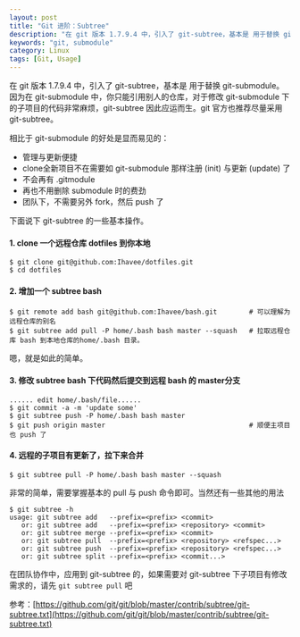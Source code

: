 ```yaml
---
layout: post
title: "Git 进阶：Subtree"
description: "在 git 版本 1.7.9.4 中，引入了 git-subtree，基本是 用于替换 git-submodule。因为在 git-submodule 中，你只能引用别人的仓库，对于修改 git-submodule 下的子项目的代码非常麻烦，git-subtree 因此应运而生。git 官方也推荐尽量采用 git-subtree。"
keywords: "git, submodule"
category: Linux
tags: [Git, Usage]
---
```


在 git 版本 1.7.9.4 中，引入了 git-subtree，基本是 用于替换 git-submodule。因为在 git-submodule 中，你只能引用别人的仓库，对于修改 git-submodule 下的子项目的代码非常麻烦，git-subtree 因此应运而生。git 官方也推荐尽量采用 git-subtree。

相比于 git-submodule 的好处是显而易见的：

- 管理与更新便捷
- clone全新项目不在需要如 git-submodule 那样注册 (init) 与更新 (update) 了
- 不会再有 .gitmodule
- 再也不用删除 submodule 时的费劲
- 团队下，不需要另外 fork，然后 push 了

<!-- more -->
下面说下 git-subtree 的一些基本操作。

#### 1. clone 一个远程仓库 dotfiles 到你本地

    $ git clone git@github.com:Ihavee/dotfiles.git
    $ cd dotfiles

#### 2. 增加一个 subtree bash

    $ git remote add bash git@github.com:Ihavee/bash.git        # 可以理解为远程仓库的别名
    $ git subtree add pull -P home/.bash bash master --squash   # 拉取远程仓库 bash 到本地仓库的home/.bash 目录。

嗯，就是如此的简单。

#### 3. 修改 subtree bash 下代码然后提交到远程 bash 的 master分支

    ...... edit home/.bash/file......
    $ git commit -a -m 'update some'
    $ git subtree push -P home/.bash bash master
    $ git push origin master                                    # 顺便主项目也 push 了

#### 4. 远程的子项目有更新了，拉下来合并

    $ git subtree pull -P home/.bash bash master --squash

非常的简单，需要掌握基本的 pull 与 push 命令即可。当然还有一些其他的用法

    $ git subtree -h
    usage: git subtree add   --prefix=<prefix> <commit>
       or: git subtree add   --prefix=<prefix> <repository> <commit>
       or: git subtree merge --prefix=<prefix> <commit>
       or: git subtree pull  --prefix=<prefix> <repository> <refspec...>
       or: git subtree push  --prefix=<prefix> <repository> <refspec...>
       or: git subtree split --prefix=<prefix> <commit...>

在团队协作中，应用到 git-subtree 的，如果需要对 git-subtree 下子项目有修改需求的，请先 `git subtree pull` 吧

参考：[https://github.com/git/git/blob/master/contrib/subtree/git-subtree.txt](https://github.com/git/git/blob/master/contrib/subtree/git-subtree.txt)
